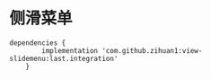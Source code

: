 # 侧滑菜单

    dependencies {
 	        implementation 'com.github.zihuan1:view-slidemenu:last.integration'
    	}
